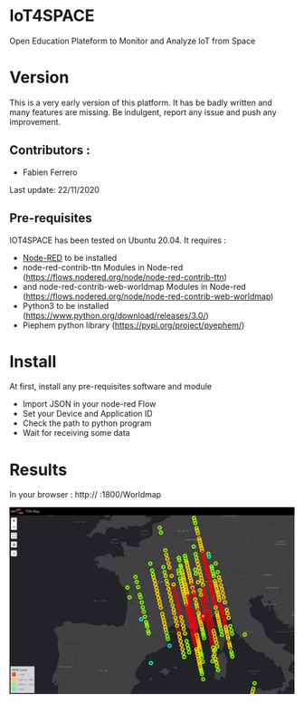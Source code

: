 # IoT4SPACE
Open Education Plateform to Monitor and Analyze IoT from Space 

# Version
This is a very early version of this platform. It has be badly written and many features are missing.
Be indulgent, report any issue and push any improvement.

## Contributors :
* Fabien Ferrero

Last update: 22/11/2020

## Pre-requisites

IOT4SPACE has been tested on Ubuntu 20.04.
It requires :
* [Node-RED](https://nodered.org) to be installed
* node-red-contrib-ttn Modules in Node-red (https://flows.nodered.org/node/node-red-contrib-ttn)
* and node-red-contrib-web-worldmap Modules in Node-red (https://flows.nodered.org/node/node-red-contrib-web-worldmap)
* Python3 to be installed (https://www.python.org/download/releases/3.0/)
* Piephem python library (https://pypi.org/project/pyephem/)

# Install

At first, install any pre-requisites software and module

* Import JSON in your node-red Flow
* Set your Device and Application ID
* Check the path to python program
* Wait for receiving some data

# Results

In your browser : http:// :1800/Worldmap

![Map](Doc/ls1_map_Antibes_test5.jpg)

